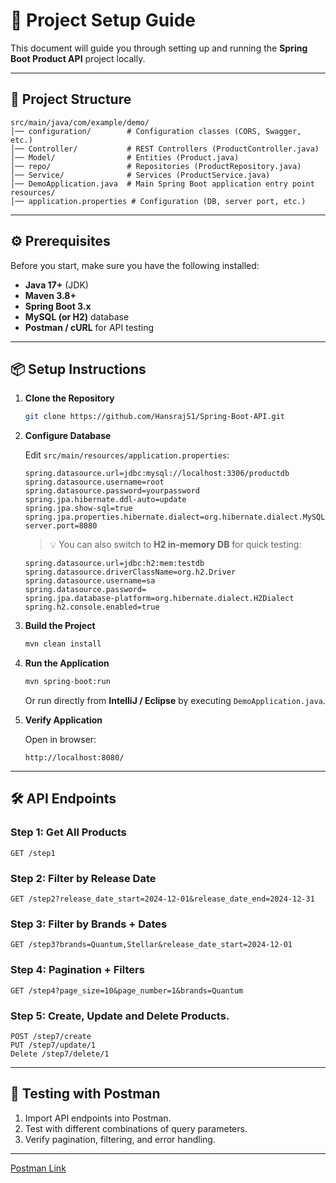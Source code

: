 # 🚀 Project Setup Guide

This document will guide you through setting up and running the **Spring Boot Product API** project locally.

---

## 📂 Project Structure

```
src/main/java/com/example/demo/
│── configuration/        # Configuration classes (CORS, Swagger, etc.)
│── Controller/           # REST Controllers (ProductController.java)
│── Model/                # Entities (Product.java)
│── repo/                 # Repositories (ProductRepository.java)
│── Service/              # Services (ProductService.java)
│── DemoApplication.java  # Main Spring Boot application entry point
resources/
│── application.properties # Configuration (DB, server port, etc.)
```

---

## ⚙️ Prerequisites

Before you start, make sure you have the following installed:

- **Java 17+** (JDK)
- **Maven 3.8+**
- **Spring Boot 3.x**
- **MySQL (or H2)** database
- **Postman / cURL** for API testing

---

## 📦 Setup Instructions

1. **Clone the Repository**

   ```bash
   git clone https://github.com/HansrajS1/Spring-Boot-API.git
   ```

2. **Configure Database**

   Edit `src/main/resources/application.properties`:

   ```properties
   spring.datasource.url=jdbc:mysql://localhost:3306/productdb
   spring.datasource.username=root
   spring.datasource.password=yourpassword
   spring.jpa.hibernate.ddl-auto=update
   spring.jpa.show-sql=true
   spring.jpa.properties.hibernate.dialect=org.hibernate.dialect.MySQL8Dialect
   server.port=8080
   ```

   > 💡 You can also switch to **H2 in-memory DB** for quick testing:

   ```properties
   spring.datasource.url=jdbc:h2:mem:testdb
   spring.datasource.driverClassName=org.h2.Driver
   spring.datasource.username=sa
   spring.datasource.password=
   spring.jpa.database-platform=org.hibernate.dialect.H2Dialect
   spring.h2.console.enabled=true
   ```

3. **Build the Project**

   ```bash
   mvn clean install
   ```

4. **Run the Application**

   ```bash
   mvn spring-boot:run
   ```

   Or run directly from **IntelliJ / Eclipse** by executing `DemoApplication.java`.

5. **Verify Application**

   Open in browser:

   ```
   http://localhost:8080/
   ```

---

## 🛠️ API Endpoints

### Step 1: Get All Products
```http
GET /step1
```

### Step 2: Filter by Release Date
```http
GET /step2?release_date_start=2024-12-01&release_date_end=2024-12-31
```

### Step 3: Filter by Brands + Dates
```http
GET /step3?brands=Quantum,Stellar&release_date_start=2024-12-01
```

### Step 4: Pagination + Filters
```http
GET /step4?page_size=10&page_number=1&brands=Quantum
```


### Step 5: Create, Update and Delete Products.
```http
POST /step7/create
PUT /step7/update/1
Delete /step7/delete/1
```

---

## 🧪 Testing with Postman

1. Import API endpoints into Postman.
2. Test with different combinations of query parameters.
3. Verify pagination, filtering, and error handling.

---

[Postman Link](https://spring-boot-3011.postman.co/workspace/Spring-Boot-Workspace~d5569fb9-7445-4b5f-8724-82f7fd0b288e/collection/36928172-afcf459d-bd77-4e39-bff8-18149dae94c0?action=share&creator=36928172) 



